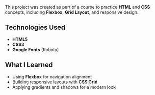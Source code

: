 This project was created as part of a course to practice **HTML** and **CSS** concepts, including **Flexbox**, **Grid Layout**, and responsive design.

## Technologies Used

- **HTML5**
- **CSS3**
- **Google Fonts** (Roboto)

## What I Learned

- Using **Flexbox** for navigation alignment
- Building responsive layouts with **CSS Grid**
- Applying gradients and shadows for a modern look
